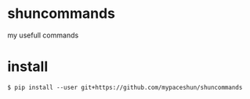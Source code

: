 # shuncommands
my usefull commands

# install

```
$ pip install --user git+https://github.com/mypaceshun/shuncommands
```

